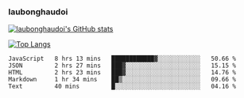 ### laubonghaudoi

[![laubonghaudoi's GitHub stats](https://github-readme-stats.vercel.app/api?username=laubonghaudoi&count_private=true&show_icons=true)](https://github.com/laubonghaudoi/github-readme-stats)

[![Top Langs](https://github-readme-stats.vercel.app/api/top-langs/?username=laubonghaudoi&layout=compact)](https://github.com/laubonghaudoi/github-readme-stats)

<!--START_SECTION:waka-->
```text
JavaScript   8 hrs 13 mins   ████████████▓░░░░░░░░░░░░   50.66 % 
JSON         2 hrs 27 mins   ███▓░░░░░░░░░░░░░░░░░░░░░   15.15 % 
HTML         2 hrs 23 mins   ███▓░░░░░░░░░░░░░░░░░░░░░   14.76 % 
Markdown     1 hr 34 mins    ██▒░░░░░░░░░░░░░░░░░░░░░░   09.66 % 
Text         40 mins         █░░░░░░░░░░░░░░░░░░░░░░░░   04.16 % 
```
<!--END_SECTION:waka-->
